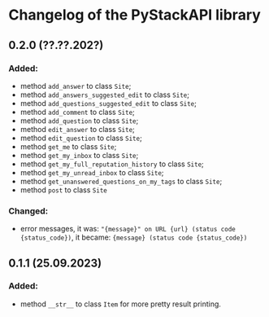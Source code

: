 # Changelog of the PyStackAPI library

## 0.2.0 (??.??.202?)

### Added:

 + method `add_answer` to class `Site`;
 + method `add_answers_suggested_edit` to class `Site`;
 + method `add_questions_suggested_edit` to class `Site`;
 + method `add_comment` to class `Site`;
 + method `add_question` to class `Site`;
 + method `edit_answer` to class `Site`;
 + method `edit_question` to class `Site`;
 + method `get_me` to class `Site`;
 + method `get_my_inbox` to class `Site`;
 + method `get_my_full_reputation_history` to class `Site`;
 + method `get_my_unread_inbox` to class `Site`;
 + method `get_unanswered_questions_on_my_tags` to class `Site`;
 + method `post` to class `Site`

### Changed:

 + error messages, it was: `"{message}" on URL {url} (status code {status_code})`, it became: `{message} (status code {status_code})`

## 0.1.1 (25.09.2023)

### Added:

 + method `__str__` to class `Item` for more pretty result printing.
